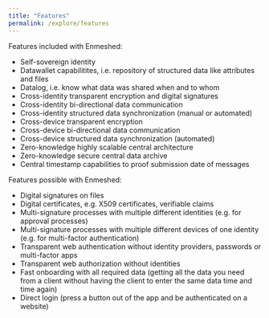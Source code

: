 ```yaml
---
title: "Features"
permalink: /explore/features
---
```


Features included with Enmeshed:

-   Self-sovereign identity
-   Datawallet capabilitites, i.e. repository of structured data like attributes and files
-   Datalog, i.e. know what data was shared when and to whom
-   Cross-identity transparent encryption and digital signatures
-   Cross-identity bi-directional data communication
-   Cross-identity structured data synchronization (manual or automated)
-   Cross-device transparent encryption
-   Cross-device bi-directional data communication
-   Cross-device structured data synchronization (automated)
-   Zero-knowledge highly scalable central architecture
-   Zero-knowledge secure central data archive
-   Central timestamp capabilities to proof submission date of messages

Features possible with Enmeshed:

-   Digital signatures on files
-   Digital certificates, e.g. X509 certificates, verifiable claims
-   Multi-signature processes with multiple different identities (e.g. for approval processes)
-   Multi-signature processes with multiple different devices of one identity (e.g. for multi-factor authentication)
-   Transparent web authentication without identity providers, passwords or multi-factor apps
-   Transparent web authorization without identities
-   Fast onboarding with all required data (getting all the data you need from a client without having the client to enter the same data time and time again)
-   Direct login (press a button out of the app and be authenticated on a website)
